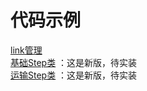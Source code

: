 代码示例
=

[link管理](111_Queen~link.js)  
[基础Step类](Task~Step.js) ：这是新版，待实装  
[运输Step类](Task~Step~Transport.js) ：这是新版，待实装  